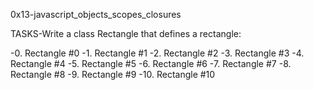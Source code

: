 0x13-javascript_objects_scopes_closures

TASKS-Write a class Rectangle that defines a rectangle:

-0. Rectangle #0
-1. Rectangle #1
-2. Rectangle #2
-3. Rectangle #3
-4. Rectangle #4
-5. Rectangle #5
-6. Rectangle #6
-7. Rectangle #7
-8. Rectangle #8
-9. Rectangle #9
-10. Rectangle #10
